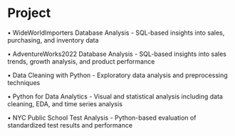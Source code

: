 # Project
•	WideWorldImporters Database Analysis - SQL-based insights into sales, purchasing, and inventory data

•	AdventureWorks2022 Database Analysis - SQL-based insights into sales trends, growth analysis, and product performance

•	Data Cleaning with Python - Exploratory data analysis and preprocessing techniques

•	Python for Data Analytics - Visual and statistical analysis including data cleaning, EDA, and time series analysis

•	NYC Public School Test Analysis - Python-based evaluation of standardized test results and performance


